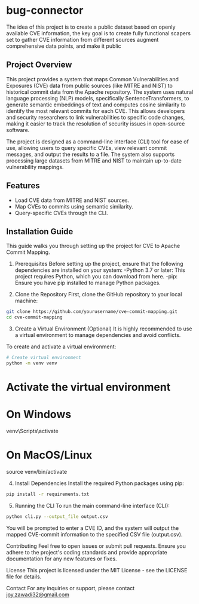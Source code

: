 # bug-connector
The idea of this project is to create a public dataset based on openly available CVE information, the key goal is to create fully functional scapers set to gather CVE information from different sources augment comprehensive data points, and make it public


## Project Overview
This project provides a system that maps Common Vulnerabilities and Exposures (CVE) data from public sources (like MITRE and NIST) to historical commit data from the Apache repository. The system uses natural language processing (NLP) models, specifically SentenceTransformers, to generate semantic embeddings of text and computes cosine similarity to identify the most relevant commits for each CVE. This allows developers and security researchers to link vulnerabilities to specific code changes, making it easier to track the resolution of security issues in open-source software.

The project is designed as a command-line interface (CLI) tool for ease of use, allowing users to query specific CVEs, view relevant commit messages, and output the results to a file. The system also supports processing large datasets from MITRE and NIST to maintain up-to-date vulnerability mappings.

## Features
- Load CVE data from MITRE and NIST sources.
- Map CVEs to commits using semantic similarity.
- Query-specific CVEs through the CLI.

## Installation Guide
This guide walks you through setting up the project for CVE to Apache Commit Mapping.

1. Prerequisites
Before setting up the project, ensure that the following dependencies are installed on your system:
-Python 3.7 or later: This project requires Python, which you can download from here.
-pip: Ensure you have pip installed to manage Python packages.

2. Clone the Repository
First, clone the GitHub repository to your local machine:

```bash
git clone https://github.com/yourusername/cve-commit-mapping.git
cd cve-commit-mapping
```
3. Create a Virtual Environment (Optional)
It is highly recommended to use a virtual environment to manage dependencies and avoid conflicts.

To create and activate a virtual environment:

```bash
# Create virtual environment
python -m venv venv
```

# Activate the virtual environment
# On Windows
venv\Scripts\activate

# On MacOS/Linux
source venv/bin/activate

4. Install Dependencies
Install the required Python packages using pip:
```bash
pip install -r requirements.txt
```

5. Running the CLI
To run the main command-line interface (CLI):

```bash
python cli.py --output_file output.csv
```
You will be prompted to enter a CVE ID, and the system will output the mapped CVE-commit information to the specified CSV file (output.csv).

Contributing
Feel free to open issues or submit pull requests. Ensure you adhere to the project's coding standards and provide appropriate documentation for any new features or fixes.

License
This project is licensed under the MIT License - see the LICENSE file for details.

Contact
For any inquiries or support, please contact joy.zawadi32@gmail.com
